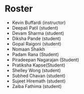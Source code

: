 # Roster

* Kevin Buffardi (instructor)
* Deepali Patil (student)
* Devam Sharma (student)
* Diksha Pande (student)
* Gopal Raigoni (student)
* Nomaan Shaikh
* Padam Rana (Student)
* Piradeepan Nagarajan (Student)
* Pratiksha Kapse(Student)
* Shelley Wong (student)
* Subhed Chavan (student)
* Sujeet Hiremath (student)
* Zaiba Fathima (student)
